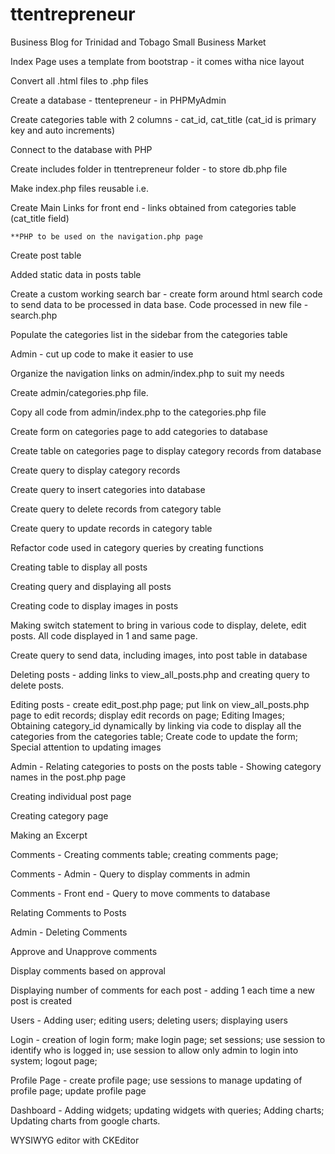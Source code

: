# ttentrepreneur
 Business Blog for Trinidad and Tobago Small Business Market
 
 Index Page uses a template from bootstrap - it comes witha nice layout
 
 Convert all .html files to .php files
 
 Create a database - ttentepreneur - in PHPMyAdmin
 
 Create categories table with 2 columns - cat_id, cat_title (cat_id is primary key and auto increments)
 
 Connect to the database with PHP 
 
 Create includes folder in ttentrepreneur folder - to store db.php file
 
 Make index.php files reusable i.e. 
 
 Create Main Links for front end - links obtained from categories table (cat_title field) 
 
    **PHP to be used on the navigation.php page
    
 Create post table
 
 Added static data in posts table
 
 Create a custom working search bar - create form around html search code to send data to be processed in data base. Code processed in new file - search.php
 
 Populate the categories list in the sidebar from the categories table
 
 Admin - cut up code to make it easier to use
 
 Organize the navigation links on admin/index.php to suit my needs
 
 Create admin/categories.php file.
 
 Copy all code from admin/index.php to the categories.php file
 
 Create form on categories page to add categories to database
 
 Create table on categories page to display category records from database
 
 Create query to display category records
 
 Create query to insert categories into database
 
 Create query to delete records from category table
 
 Create query to update records in category table
 
 Refactor code used in category queries by creating functions
 
 Creating table to display all posts
 
 Creating query and displaying all posts
 
 Creating code to display images in posts
 
 Making switch statement to bring in various code to display, delete, edit posts. All code displayed in 1 and same page.
 
 Create query to send data, including images, into post table in database
 
 Deleting posts - adding links to view_all_posts.php and creating query to delete posts.
 
 Editing posts - create edit_post.php page; put link on view_all_posts.php page to edit records; display edit records on page; Editing Images; Obtaining category_id dynamically by linking via code to display all the categories from the categories table; Create code to update the form; Special attention to updating images
 
 Admin - Relating categories to posts on the posts table - Showing category names in the post.php page
 
 Creating individual post page
 
 Creating category page
 
 Making an Excerpt
 
 Comments - Creating comments table; creating comments page; 
 
 Comments - Admin - Query to display comments in admin
 
 Comments - Front end - Query to move comments to database
 
 Relating Comments to Posts
 
 Admin - Deleting Comments
 
 Approve and Unapprove comments
 
 Display comments based on approval
 
 Displaying number of comments for each post - adding 1 each time a new post is created
 
 Users - Adding user; editing users; deleting users; displaying users
 
 Login - creation of login form; make login page; set sessions; use session to identify who is logged in; use session to allow only admin to login into system; logout page; 
 
 Profile Page - create profile page; use sessions to manage updating of profile page; update profile page
 
 Dashboard - Adding widgets; updating widgets with queries; Adding charts; Updating charts from google charts.
 
 WYSIWYG editor with CKEditor
 
 

 
 
 
 
 
 
 
 